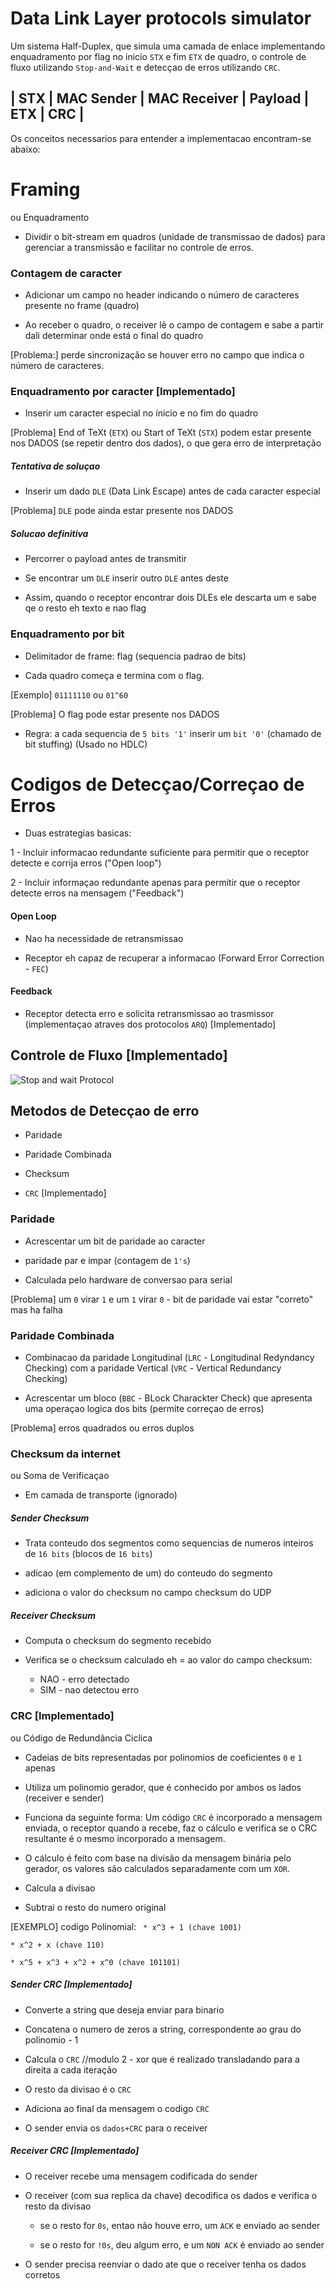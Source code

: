 # Data Link Layer protocols simulator

Um sistema Half-Duplex, que simula uma camada de enlace implementando enquadramento por flag no inicio `STX` e fim `ETX` de quadro, o controle de fluxo utilizando `Stop-and-Wait` e detecçao de erros utilizando `CRC`.

##  | STX | MAC Sender | MAC Receiver |  Payload | ETX | CRC |

Os conceitos necessarios para entender a implementacao encontram-se abaixo: 

# Framing
ou Enquadramento

* Dividir o bit-stream em quadros (unidade de transmissao de dados) para gerenciar a transmissão e facilitar no controle de erros.

### Contagem de caracter

* Adicionar um campo no header indicando o número de caracteres presente no frame (quadro)

* Ao receber o quadro, o receiver lê o campo de contagem e sabe a partir dali determinar onde está o final do quadro

[Problema:] perde sincronização se houver erro no campo que indica o número de caracteres.

### Enquadramento por caracter [Implementado]

* Inserir um caracter especial no ínicio e no fim do quadro

[Problema] End of TeXt (`ETX`) ou Start of TeXt (`STX`) podem estar presente nos DADOS (se repetir dentro dos dados), o que gera erro de interpretação 

##### Tentativa de soluçao

* Inserir um dado `DLE` (Data Link Escape) antes de cada caracter especial

[Problema] `DLE` pode ainda estar presente nos DADOS

##### Solucao definitiva

* Percorrer o payload antes de transmitir

* Se encontrar um `DLE` inserir outro `DLE` antes deste

* Assim, quando o receptor encontrar dois DLEs ele descarta um e sabe qe o resto eh texto e nao flag

### Enquadramento por bit

* Delimitador de frame: flag (sequencia padrao de bits)

* Cada quadro começa e termina com o flag.

[Exemplo] `01111110` ou `01^60`

[Problema] O flag pode estar presente nos DADOS

* Regra: a cada sequencia de `5 bits '1'` inserir um `bit '0'` (chamado de bit stuffing) (Usado no HDLC)

# Codigos de Detecçao/Correçao de Erros

* Duas estrategias basicas:

1 - Incluir informacao redundante suficiente para permitir que o receptor detecte e corrija erros ("Open loop")

2 - Incluir informaçao redundante apenas para permitir que o receptor detecte erros na mensagem ("Feedback")

#### Open Loop

* Nao ha necessidade de retransmissao

* Receptor eh capaz de recuperar a informacao (Forward Error Correction - `FEC`)

#### Feedback

* Receptor detecta erro e solicita retransmissao ao trasmissor (implementaçao atraves dos protocolos `ARQ`) [Implementado]

## Controle de Fluxo [Implementado]
![Stop and wait Protocol](Stop-and-Wait-Protocol.png)
## Metodos de Detecçao de erro

* Paridade

* Paridade Combinada

* Checksum

* `CRC` [Implementado]

### Paridade

* Acrescentar um bit de paridade ao caracter

* paridade par e impar (contagem de `1's`)

* Calculada pelo hardware de conversao para serial

[Problema] um `0` virar `1` e um `1` virar `0` - bit de paridade vai estar "correto" mas ha falha

### Paridade Combinada

* Combinacao da paridade Longitudinal (`LRC` - Longitudinal Redyndancy Checking) com a paridade Vertical (`VRC` - Vertical Redundancy Checking)

* Acrescentar um bloco (`BBC` - BLock Charackter Check) que apresenta uma operaçao logica dos bits (permite correçao de erros) 

[Problema] erros quadrados ou erros duplos

### Checksum da internet
ou Soma de Verificaçao

* Em camada de transporte (ignorado)

##### Sender Checksum

* Trata conteudo dos segmentos como sequencias de numeros inteiros de `16 bits` (blocos de `16 bits`)

* adicao (em complemento de um) do conteudo do segmento

* adiciona o valor do checksum no campo checksum do UDP

##### Receiver Checksum

* Computa o checksum do segmento recebido

* Verifica se o checksum calculado eh = ao valor do campo checksum:
  * NAO - erro detectado
  * SIM - nao detectou erro

### CRC [Implementado] 
ou Código de Redundância Ciclica 

* Cadeias de bits representadas por polinomios de coeficientes `0` e `1` apenas

* Utiliza um polinomio gerador, que é conhecido por ambos os lados (receiver e sender)

* Funciona da seguinte forma: Um código `CRC` é incorporado a mensagem enviada, o receptor quando a recebe, faz o cálculo e verifica se o CRC resultante é o mesmo incorporado a mensagem.

* O cálculo é feito com base na divisão da mensagem binária pelo gerador, os valores são calculados separadamente com um `XOR`.

* Calcula a divisao

* Subtrai o resto do numero original

[EXEMPLO] codigo Polinomial: 
` * x^3 + 1 (chave 1001)`
  
  `* x^2 + x (chave 110)`
  
  `* x^5 + x^3 + x^2 + x^0 (chave 101101)`

##### Sender CRC [Implementado]

* Converte a string que deseja enviar para binario

* Concatena o numero de zeros a string, correspondente ao grau do polinomio - 1

* Calcula o `CRC` //modulo 2 - xor que é realizado transladando para a direita a cada iteração

* O resto da divisao é o `CRC`

* Adiciona ao final da mensagem o codigo `CRC`

* O sender envia os `dados+CRC` para o receiver

##### Receiver CRC [Implementado]
* O receiver recebe uma mensagem codificada do sender

* O receiver (com sua replica da chave) decodifica os dados e verifica o resto da divisao

  * se o resto for `0s`, entao não houve erro, um `ACK` e enviado ao sender

  * se o resto for `!0s`, deu algum erro, e um `NON ACK` é enviado ao sender

* O sender precisa reenviar o dado ate que o receiver tenha os dados corretos
